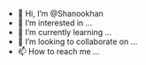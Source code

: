 - 👋 Hi, I’m @Shanookhan
- 👀 I’m interested in ...
- 🌱 I’m currently learning ...
- 💞️ I’m looking to collaborate on ...
- 📫 How to reach me ...

<!---
Shanookhan/Shanookhan is a ✨ special ✨ repository because its `README.md` (this file) appears on your GitHub profile.
You can click the Preview link to take a look at your changes.
--->
